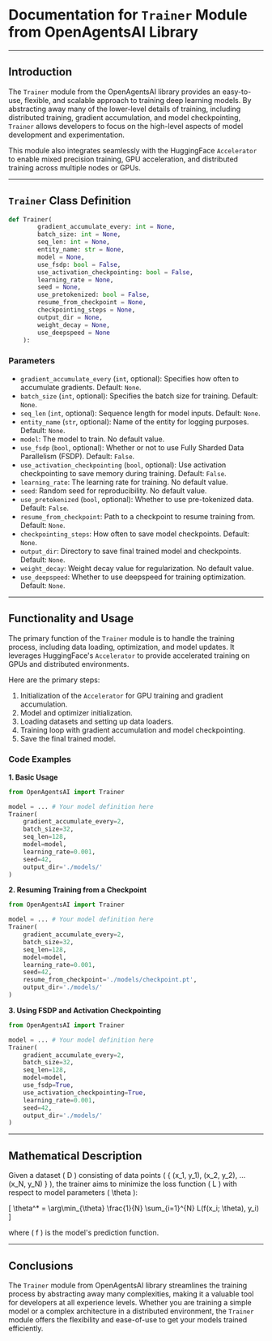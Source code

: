 # Documentation for `Trainer` Module from OpenAgentsAI Library

---

## Introduction

The `Trainer` module from the OpenAgentsAI library provides an easy-to-use, flexible, and scalable approach to training deep learning models. By abstracting away many of the lower-level details of training, including distributed training, gradient accumulation, and model checkpointing, `Trainer` allows developers to focus on the high-level aspects of model development and experimentation.

This module also integrates seamlessly with the HuggingFace `Accelerator` to enable mixed precision training, GPU acceleration, and distributed training across multiple nodes or GPUs.

---

## `Trainer` Class Definition

```python
def Trainer(
        gradient_accumulate_every: int = None, 
        batch_size: int = None, 
        seq_len: int = None,
        entity_name: str = None,
        model = None,
        use_fsdp: bool = False,
        use_activation_checkpointing: bool = False,
        learning_rate = None,
        seed = None,
        use_pretokenized: bool = False,
        resume_from_checkpoint = None,
        checkpointing_steps = None,
        output_dir = None,
        weight_decay = None,
        use_deepspeed = None
    ):
```

### Parameters

- `gradient_accumulate_every` (`int`, optional): Specifies how often to accumulate gradients. Default: `None`.
- `batch_size` (`int`, optional): Specifies the batch size for training. Default: `None`.
- `seq_len` (`int`, optional): Sequence length for model inputs. Default: `None`.
- `entity_name` (`str`, optional): Name of the entity for logging purposes. Default: `None`.
- `model`: The model to train. No default value.
- `use_fsdp` (`bool`, optional): Whether or not to use Fully Sharded Data Parallelism (FSDP). Default: `False`.
- `use_activation_checkpointing` (`bool`, optional): Use activation checkpointing to save memory during training. Default: `False`.
- `learning_rate`: The learning rate for training. No default value.
- `seed`: Random seed for reproducibility. No default value.
- `use_pretokenized` (`bool`, optional): Whether to use pre-tokenized data. Default: `False`.
- `resume_from_checkpoint`: Path to a checkpoint to resume training from. Default: `None`.
- `checkpointing_steps`: How often to save model checkpoints. Default: `None`.
- `output_dir`: Directory to save final trained model and checkpoints. Default: `None`.
- `weight_decay`: Weight decay value for regularization. No default value.
- `use_deepspeed`: Whether to use deepspeed for training optimization. Default: `None`.

---

## Functionality and Usage

The primary function of the `Trainer` module is to handle the training process, including data loading, optimization, and model updates. It leverages HuggingFace's `Accelerator` to provide accelerated training on GPUs and distributed environments.

Here are the primary steps:

1. Initialization of the `Accelerator` for GPU training and gradient accumulation.
2. Model and optimizer initialization.
3. Loading datasets and setting up data loaders.
4. Training loop with gradient accumulation and model checkpointing.
5. Save the final trained model.

### Code Examples

**1. Basic Usage**

```python
from OpenAgentsAI import Trainer

model = ... # Your model definition here
Trainer(
    gradient_accumulate_every=2,
    batch_size=32,
    seq_len=128,
    model=model,
    learning_rate=0.001,
    seed=42,
    output_dir='./models/'
)
```

**2. Resuming Training from a Checkpoint**

```python
from OpenAgentsAI import Trainer

model = ... # Your model definition here
Trainer(
    gradient_accumulate_every=2,
    batch_size=32,
    seq_len=128,
    model=model,
    learning_rate=0.001,
    seed=42,
    resume_from_checkpoint='./models/checkpoint.pt',
    output_dir='./models/'
)
```

**3. Using FSDP and Activation Checkpointing**

```python
from OpenAgentsAI import Trainer

model = ... # Your model definition here
Trainer(
    gradient_accumulate_every=2,
    batch_size=32,
    seq_len=128,
    model=model,
    use_fsdp=True,
    use_activation_checkpointing=True,
    learning_rate=0.001,
    seed=42,
    output_dir='./models/'
)
```

---

## Mathematical Description

Given a dataset \( D \) consisting of data points \( \{ (x_1, y_1), (x_2, y_2), ... (x_N, y_N) \} \), the trainer aims to minimize the loss function \( L \) with respect to model parameters \( \theta \):

\[ \theta^* = \arg\min_{\theta} \frac{1}{N} \sum_{i=1}^{N} L(f(x_i; \theta), y_i) \]



where \( f \) is the model's prediction function.

---

## Conclusions

The `Trainer` module from OpenAgentsAI library streamlines the training process by abstracting away many complexities, making it a valuable tool for developers at all experience levels. Whether you are training a simple model or a complex architecture in a distributed environment, the `Trainer` module offers the flexibility and ease-of-use to get your models trained efficiently.